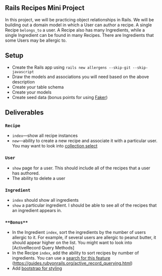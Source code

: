 ## Rails Recipes Mini Project

In this project, we will be practicing object relationships in Rails. We will be building out a domain model in which a User can author a recipe. A single Recipe `belongs_to` a user. A Recipe also has many Ingredients, while a single Ingredient can be found in many Recipes. There are Ingredients that some Users may be allergic to.

## Setup
- Create the Rails app using `rails new allergens --skip-git --skip-javascript`
- Draw the models and associations you will need based on the above description
- Create your table schema
- Create your models
- Create seed data (bonus points for using [Faker](https://github.com/faker-ruby/faker/blob/master/doc/default/food.md))

## Deliverables

### `Recipe`

- `index`––show all recipe instances
- `new`––ability to create a new recipe and associate it with a particular user. You may want to look into [collection select](http://api.rubyonrails.org/v5.2.0/classes/ActionView/Helpers/FormBuilder.html#method-i-collection_select)

### `User`

- `show` page for a user. This should include all of the recipes that a user has authored.
- The ability to delete a user

### `Ingredient`

- `index` should show all ingredients
- `show` a particular ingredient. I should be able to see all of the recipes that an ingredient appears in.

### `**Bonus**`
- In the Ingredient `index`, sort the ingredients by the number of users allergic to it. For example, if several users are allergic to peanut butter, it should appear higher on the list. You might want to look into [ActiveRecord Query Methods]
- In the Recipe `index`, add the ability to sort recipes by number of ingredients. You can use a [search for this feature](http://guides.rubyonrails.org/form_helpers.html#a-generic-search-form)
(https://guides.rubyonrails.org/active_record_querying.html)
- Add [bootstrap for styling](https://getbootstrap.com/docs/4.1/getting-started/introduction/)
